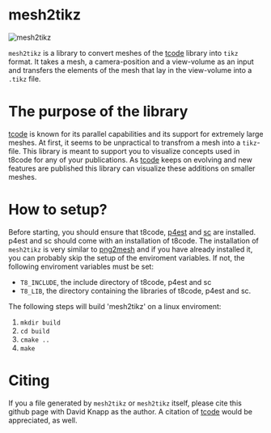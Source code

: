 # mesh2tikz
![mesh2tikz](https://user-images.githubusercontent.com/26361975/222916366-ef66137d-6725-4c0d-b628-2686c55e765f.png)

`mesh2tikz` is a library to convert meshes of the [tcode](https://github.com/DLR-AMR/t8code) library into `tikz` format. It takes a mesh, a camera-position and a view-volume as an input and transfers the elements of the mesh that lay in the view-volume into a `.tikz` file. 

# The purpose of the library
[tcode](https://github.com/DLR-AMR/t8code) is known for its parallel capabilities and its support for extremely large meshes. At first, it seems to be unpractical to transfrom a mesh into a `tikz`-file. 
This library is meant to support you to visualize concepts used in t8code for any of your publications. As [tcode](https://github.com/DLR-AMR/t8code) keeps on evolving and new features are published this library can visualize these additions on smaller meshes. 

# How to setup?
Before starting, you should ensure that t8code, [p4est](https://github.com/cburstedde/p4est) and [sc](https://github.com/cburstedde/libsc) are installed. p4est and sc should come with an installation of t8code. The installation of `mesh2tikz` is very similar to [png2mesh](https://github.com/DLR-AMR/png2mesh) and if you have already installed it, you can probably skip the setup of the enviroment variables. If not, the following enviroment variables must be set:
- `T8_INCLUDE`, the include directory of t8code, p4est and sc
- `T8_LIB`, the directory containing the libraries of t8code, p4est and sc.

The following steps will build 'mesh2tikz' on a linux enviroment:
1. `mkdir build`
2. `cd build`
3. `cmake ..`
4. `make`

# Citing
If you a file generated by `mesh2tikz` or `mesh2tikz` itself, please cite this github page with David Knapp as the author. A citation of [tcode](https://github.com/DLR-AMR/t8code) would be appreciated, as well. 
